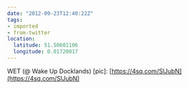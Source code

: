 ```yaml
---
date: "2012-09-23T12:40:22Z"
tags:
- imported
- from-twitter
location:
  latitude: 51.50601106
  longitude: 0.01720017
---
```

WET \(@ Wake Up Docklands\) \[pic\]: [https://4sq.com/SlJubN](https://4sq.com/SlJubN)
